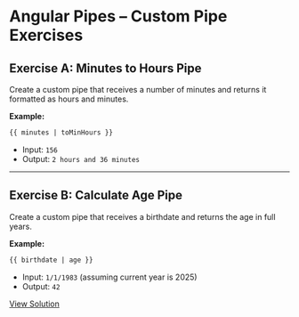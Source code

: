 # Angular Pipes – Custom Pipe Exercises

## Exercise A: Minutes to Hours Pipe

Create a custom pipe that receives a number of minutes and returns it formatted as hours and minutes.

**Example:**
```html
{{ minutes | toMinHours }}
```

- Input: `156`
- Output: `2 hours and 36 minutes`

---

## Exercise B: Calculate Age Pipe

Create a custom pipe that receives a birthdate and returns the age in full years.

**Example:**
```html
{{ birthdate | age }}
```

- Input: `1/1/1983` (assuming current year is 2025)
- Output: `42`


[View Solution](../src/app/exercises/pipes-exercise)